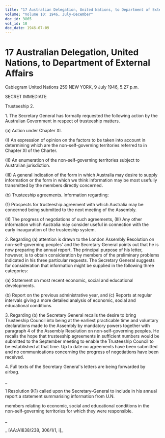 ```yaml
---
title: "17 Australian Delegation, United Nations, to Department of External Affairs"
volume: "Volume 10: 1946, July-December"
doc_id: 3865
vol_id: 10
doc_date: 1946-07-09
---
```


# 17 Australian Delegation, United Nations, to Department of External Affairs

Cablegram United Nations 259 NEW YORK, 9 July 1946, 5.27 p.m.

SECRET IMMEDIATE

Trusteeship 2.

1\. The Secretary General has formally requested the following action by the Australian Government in respect of trusteeship matters.

(a) Action under Chapter XI.

(I) An expression of opinion on the factors to be taken into account in determining which are the non-self-governing territories referred to in Chapter XI of the Charter.

(II) An enumeration of the non-self-governing territories subject to Australian jurisdiction.

(III) A general indication of the form in which Australia may desire to supply information or the form in which we think information may be most usefully transmitted by the members directly concerned.

(b) Trusteeship agreements. Information regarding:

(1) Prospects for trusteeship agreement with which Australia may be concerned being submitted to the next meeting of the Assembly.

(II) The progress of negotiations of such agreements, (III) Any other information which Australia may consider useful in connection with the early inauguration of the trusteeship system.

2\. Regarding (a) attention is drawn to the London Assembly Resolution on non-self-governing peoples' and the Secretary General points out that he is now preparing the annual report. The principal purpose of his letter, however, is to obtain consideration by members of the preliminary problems indicated in his three particular requests. The Secretary General suggests for consideration that information might be supplied in the following three categories:

(a) Statement on most recent economic, social and educational developments.

(b) Report on the previous administrative year, and (c) Reports at regular intervals giving a more detailed analysis of economic, social and educational conditions.

3\. Regarding (b) the Secretary General recalls the desire to bring Trusteeship Council into being at the earliest practicable time and voluntary declarations made to the Assembly by mandatory powers together with paragraph 4 of the Assembly Resolution on non-self-governing peoples. He recalls the hope that trusteeship agreements in sufficient numbers would be submitted to the September meeting to enable the Trusteeship Council to be established at that time. Up to date no agreements have been submitted and no communications concerning the progress of negotiations have been received.

4\. Full texts of the Secretary General's letters are being forwarded by airbag.

_

1 Resolution 9(1) called upon the Secretary-General to include in his annual report a statement summarising information from U.N.

members relating to economic, social and educational conditions in the non-self-governing territories for which they were responsible.

_

_ [AA:A1838/238, 306/1/1, i]_
